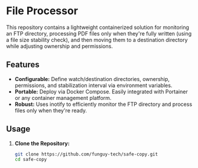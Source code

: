 # File Processor

This repository contains a lightweight containerized solution for monitoring an FTP directory,
processing PDF files only when they're fully written (using a file size stability check), and then
moving them to a destination directory while adjusting ownership and permissions.

## Features

- **Configurable:** Define watch/destination directories, ownership, permissions, and stabilization interval via environment variables.
- **Portable:** Deploy via Docker Compose. Easily integrated with Portainer or any container management platform.
- **Robust:** Uses inotify to efficiently monitor the FTP directory and process files only when they're ready.

## Usage

1. **Clone the Repository:**

   ```bash
   git clone https://github.com/funguy-tech/safe-copy.git
   cd safe-copy

